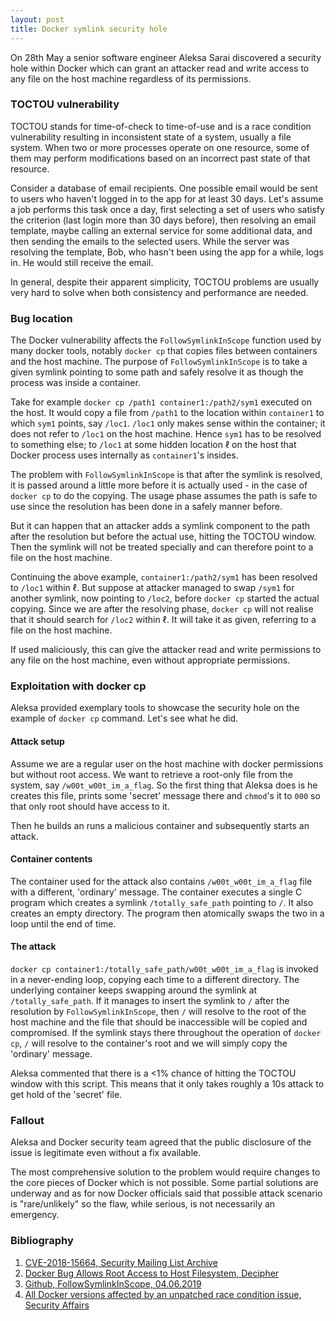 ```yaml
---
layout: post
title: Docker symlink security hole
---
```


<p class="excerpt">On 28th May a senior software engineer Aleksa Sarai discovered a security hole within Docker which can grant an attacker read and write access to any file on the host machine regardless of its permissions.</p>

### TOCTOU vulnerability
TOCTOU stands for time-of-check to time-of-use and is a race condition vulnerability resulting in inconsistent state of a system, usually a file system. When two or more processes operate on one resource, some of them may perform modifications based on an incorrect past state of that resource.

Consider a database of email recipients. One possible email would be sent to users who haven't logged in to the app for at least 30 days. Let's assume a job performs this task once a day, first selecting a set of users who satisfy the criterion (last login more than 30 days before), then resolving an email template, maybe calling an external service for some additional data, and then sending the emails to the selected users. While the server was resolving the template, Bob, who hasn't been using the app for a while, logs in. He would still receive the email.

In general, despite their apparent simplicity, TOCTOU problems are usually very hard to solve when both consistency and performance are needed.

### Bug location
The Docker vulnerability affects the `FollowSymlinkInScope` function used by many docker tools, notably `docker cp` that copies files between containers and the host machine. The purpose of `FollowSymlinkInScope` is to take a given symlink pointing to some path and safely resolve it as though the process was inside a container.

Take for example `docker cp /path1 container1:/path2/sym1` executed on the host. It would copy a file from `/path1` to the location within `container1` to which `sym1` points, say `/loc1`. `/loc1` only makes sense within the container; it does not refer to `/loc1` on the host machine. Hence `sym1` has to be resolved to something else; to `/loc1` at some hidden location $\ell$ on the host that Docker process uses internally as `container1`'s insides.

The problem with `FollowSymlinkInScope` is that after the symlink is resolved, it is passed around a little more before it is actually used - in the case of `docker cp` to do the copying. The usage phase assumes the path is safe to use since the resolution has been done in a safely manner before.

But it can happen that an attacker adds a symlink component to the path after the resolution but before the actual use, hitting the TOCTOU window. Then the symlink will not be treated specially and can therefore point to a file on the host machine.

Continuing the above example, `container1:/path2/sym1` has been resolved to `/loc1` within $\ell$. But suppose at attacker managed to swap `/sym1` for another symlink, now pointing to `/loc2`, before `docker cp` started the actual copying. Since we are after the resolving phase, `docker cp` will not realise that it should search for `/loc2` within $\ell$. It will take it as given, referring to a file on the host machine.

If used maliciously, this can give the attacker read and write permissions to any file on the host machine, even without appropriate permissions.

### Exploitation with docker cp
Aleksa provided exemplary tools to showcase the security hole on the example of `docker cp` command. Let's see what he did.

#### Attack setup
Assume we are a regular user on the host machine with docker permissions but without root access. We want to retrieve a root-only file from the system, say `/w00t_w00t_im_a_flag`. So the first thing that Aleksa does is he creates this file, prints some 'secret' message there and `chmod`'s it to `000` so that only root should have access to it.

Then he builds an runs a malicious container and subsequently starts an attack.

#### Container contents
The container used for the attack also contains `/w00t_w00t_im_a_flag` file with a different, 'ordinary' message. The container executes a single C program which creates a symlink `/totally_safe_path` pointing to `/`. It also creates an empty directory. The program then atomically swaps the two in a loop until the end of time.

#### The attack
`docker cp container1:/totally_safe_path/w00t_w00t_im_a_flag` is invoked in a never-ending loop, copying each time to a different directory. The underlying container keeps swapping around the symlink at `/totally_safe_path`. If it manages to insert the symlink to `/` after the resolution by `FollowSymlinkInScope`, then `/` will resolve to the root of the host machine and the file that should be inaccessible will be copied and compromised. If the symlink stays there throughout the operation of `docker cp`, `/` will resolve to the container's root and we will simply copy the 'ordinary' message.

Aleksa commented that there is a <1% chance of hitting the TOCTOU window with this script. This means that it only takes roughly a 10s attack to get hold of the 'secret' file.

### Fallout
Aleksa and Docker security team agreed that the public disclosure of the issue is legitimate even without a fix available.

The most comprehensive solution to the problem would require changes to the core pieces of Docker which is not possible. Some partial solutions are underway and as for now Docker officials said that possible attack scenario is "rare/unlikely" so the flaw, while serious, is not necessarily an emergency.

### Bibliography

1. <a name="docker_bib1" href="https://seclists.org/oss-sec/2019/q2/131">CVE-2018-15664, Security Mailing List Archive</a>
2. <a name="docker_bib2" href="https://duo.com/decipher/docker-bug-allows-root-access-to-host-file-system">Docker Bug Allows Root Access to Host Filesystem, Decipher</a>
3. <a name="docker_bib3" href="https://github.com/moby/moby/blob/master/pkg/symlink/fs.go#L19">Github, FollowSymlinkInScope, 04.06.2019</a>
4. <a name="docker_bib4" href="https://securityaffairs.co/wordpress/86272/hacking/docker-race-condition-flaw.html">All Docker versions affected by an unpatched race condition issue, Security Affairs</a>
